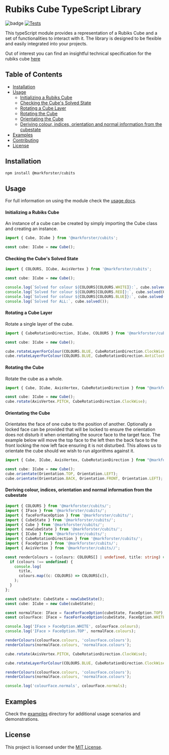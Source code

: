 # Rubiks Cube TypeScript Library

![badge](https://img.shields.io/endpoint?url=https://gist.githubusercontent.com/markforster/c101d6d2eb46daca41a0d4139367c468/raw/test.json)
 [![Tests](https://github.com/markforster/cubits/actions/workflows/tests.yml/badge.svg)](https://github.com/markforster/cubits/actions/workflows/tests.yml)

This typeScript module provides a representation of a Rubiks Cube and a set of functionalities to interact with it. The library is designed to be flexible and easily integrated into your projects. 

Out of interest you can find an insightful technical specification for the rubiks cube [here](https://homes.luddy.indiana.edu/stsher/files/Rubiks_Cube.pdf)

## Table of Contents

- [Installation](#installation)
- [Usage](#usage)
  - [Initializing a Rubiks Cube](#initializing-a-rubiks-cube)
  - [Checking the Cube's Solved State](#checking-the-cubes-solved-state)
  - [Rotating a Cube Layer](#rotating-a-cube-layer)
  - [Rotating the Cube](#rotating-the-cube)
  - [Orientating the Cube](#orientating-the-cube)  
  - [Deriving colour, indices, orientation and normal information from the cubestate](#deriving-colour-indices-orientation-and-normal-information-from-the-cubestate)
- [Examples](#examples)
- [Contributing](#contributing)
- [License](#license)

## Installation

```bash
npm install @markforster/cubits
```

## Usage

For full information on using the module check the [usage docs](./docs/USAGE.md).

#### Initializing a Rubiks Cube

An instance of a cube can be created by simply importing the Cube class and creating an instance.

```typescript
import { Cube, ICube } from '@markforster/cubits';

const cube: ICube = new Cube();
```

#### Checking the Cube's Solved State

```typescript
import { COLOURS, ICube, AxisVertex } from '@markforster/cubits';

const cube: ICube = new Cube();

console.log(`Solved for colour ${COLOURS[COLOURS.WHITE]}:`, cube.solved(COLOURS.WHITE));
console.log(`Solved for colour ${COLOURS[COLOURS.RED]}:`, cube.solved(COLOURS.RED));
console.log(`Solved for colour ${COLOURS[COLOURS.BLUE]}:`, cube.solved(COLOURS.BLUE));
console.log(`Solved for ALL:`, cube.solved());
```

#### Rotating a Cube Layer

Rotate a single layer of the cube.

```typescript
import { CubeRotationDirection, ICube, COLOURS } from '@markforster/cubits';

const cube: ICube = new Cube();

cube.rotateLayerForColour(COLOURS.BLUE, CubeRotationDirection.ClockWise);
cube.rotateLayerForColour(COLOURS.BLUE, CubeRotationDirection.AntiClockWise);
```

#### Rotating the Cube

Rotate the cube as a whole.

```typescript
import { Cube, ICube, AxisVertex, CubeRotationDirection } from "@markforster/cubits"

const cube: ICube = new Cube();
cube.rotate(AxisVertex.PITCH, CubeRotationDirection.ClockWise);
```

#### Orientating the Cube

Orientates the face of one cube to the position of another. Optionally a locked face can be provided that will be locked to ensure the orientation does not disturb it when orientating the source face to the target face. The example below will move the top face to the left then the back face to the front locking the now left face ensuring it is not disturbed. This allows us to orientate the cube should we wish to run algorithms against it.


```typescript
import { Cube, ICube, AxisVertex, CubeRotationDirection } from "@markforster/cubits"

const cube: ICube = new Cube();
cube.orientate(Orientation.TOP, Orientation.LEFT);
cube.orientate(Orientation.BACK, Orientation.FRONT, Orientation.LEFT);
```

#### Deriving colour, indices, orientation and normal information from the cubestate

```typescript
import { COLOURS } from '@markforster/cubits/';
import { IFace } from '@markforster/cubits/';
import { faceForFaceOption } from '@markforster/cubits/';
import { CubeState } from '@markforster/cubits/';
import { Cube } from '@markforster/cubits/';
import { newCubeState } from '@markforster/cubits/';
import { ICube } from '@markforster/cubits/';
import { CubeRotationDirection } from '@markforster/cubits/';
import { FaceOption } from '@markforster/cubits/';
import { AxisVertex } from '@markforster/cubits//';

const renderColours = (colours: COLOURS[] | undefined, title: string) => {
  if (colours !== undefined) {
    console.log(
      title,
      colours.map((c: COLOURS) => COLOURS[c]),
    );
  }
};

const cubeState: CubeState = newCubeState();
const cube: ICube = new Cube(cubeState);

const normalFace: IFace = faceForFaceOption(cubeState, FaceOption.TOP);
const colourFace: IFace = faceForFaceOption(cubeState, FaceOption.WHITE);

console.log('IFace > FaceOption.WHITE', colourFace.colours);
console.log('IFace > FaceOption.TOP', normalFace.colours);

renderColours(colourFace.colours, 'colourFace.colours');
renderColours(normalFace.colours, 'normalFace.colours');

cube.rotate(AxisVertex.PITCH, CubeRotationDirection.ClockWise);

cube.rotateLayerForColour(COLOURS.BLUE, CubeRotationDirection.ClockWise);

renderColours(colourFace.colours, 'colourFace.colours');
renderColours(normalFace.colours, 'normalFace.colours');

console.log('colourFace.normals', colourFace.normals);
```

## Examples

Check the [examples](./examples) directory for additional usage scenarios and demonstrations.

## License

This project is licensed under the [MIT License](LICENSE).
